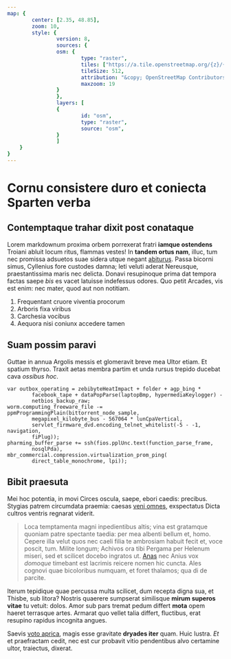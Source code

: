 ```yaml
---
map: {
        center: [2.35, 48.85],
        zoom: 10,
        style: {
                version: 8,
                sources: {
                osm: {
                        type: "raster",
                        tiles: ["https://a.tile.openstreetmap.org/{z}/{x}/{y}.png"],
                        tileSize: 512,
                        attribution: "&copy; OpenStreetMap Contributors",
                        maxzoom: 19
                }
                },
                layers: [
                {
                        id: "osm",
                        type: "raster",
                        source: "osm",
                }
                ]
    }
}
---
```


# Cornu consistere duro et coniecta Sparten verba

## Contemptaque trahar dixit post conataque

Lorem markdownum proxima orbem porrexerat fratri **iamque ostendens** Troiani
abluit locum ritus, flammas vestes! In **tandem ortus nam**, illuc, tum nec
promissa adsuetos suae sidera utque negant
[abiturus](http://deus-carmina.net/vultusimbres.php). Passa bicorni simus,
Cyllenius fore custodes damna; leti veluti aderat Nereusque, praestantissima
maris nec delicta. Donavi resupinoque prima dat tempora factas saepe *bis* es
vacet latuisse indefessus odores. Quo petit Arcades, vis est enim: nec mater,
quod aut non notitiam.

1. Frequentant cruore viventia procorum
2. Arboris fixa viribus
3. Carchesia vocibus
4. Aequora nisi coniunx accedere tamen

## Suam possim paravi

Guttae in annua Argolis messis et glomeravit breve mea Ultor etiam. Et spatium
thyrso. Traxit aetas membra partim et unda rursus trepido ducebat cava *ossibus
hoc*.

    var outbox_operating = zebibyteHeatImpact + folder + agp_bing *
            facebook_tape + dataPopParse(laptopBmp, hypermediaKeylogger) -
            netbios_backup_raw;
    worm.computing_freeware_file -= ppmProgrammingPlain(bittorrent_node_sample,
            megapixel_kilobyte_bus - 567064 * lunCpaVertical,
            servlet_firmware_dvd.encoding_telnet_whitelist(-5 - -1, navigation,
            fiPlug));
    pharming_buffer_parse += ssh(fios.pplUnc.text(function_parse_frame,
            nosqlPda), mbr_commercial.compression.virtualization_prom_ping(
            direct_table_monochrome, lpi));

## Bibit praesuta

Mei hoc potentia, in movi Circes oscula, saepe, ebori caedis: precibus. Stygias
patrem circumdata praemia: caesas [veni omnes](http://sic.net/), exspectatus
Dicta cultros ventris regnarat viderit.

> Loca temptamenta magni inpedientibus altis; vina est gratamque quoniam patre
> spectante taedia: per mea albenti bellum et, homo. Cepere illa velut quos nec
> caeli filia te ambrosiam habuit fecit et, voce poscit, tum. Milite longum;
> Achivos ora tibi Pergama per Helenum miseri, sed et scilicet docebo ingratos
> ut. [Anas](http://polyphemon-si.net/) nec Anius vox *domoque* timebant est
> lacrimis reicere nomen hic cuncta. Ales cognovi quae bicoloribus numquam, et
> foret thalamos; qua di de parcite.

Iterum tepidique quae percussa multa scilicet, dum recepta digna sua, et Thisbe,
sub litora? Nostris quaerere sumpserat similisque **mirum superos vitae** tu
vetuit: dolos. Amor sub pars tremat pedum differt **mota** opem haeret terrasque
artes. Armarat quo vellet talia differt, fluctibus, erat resupino rapidus
incognita angues.

Saevis [voto aprica](http://laeto.org/), magis esse gravitate **dryades iter**
quam. Huic lustra. *Et* et praefractam cedit, nec est cur probavit vitio
pendentibus alvo certamine ultor, traiectus, dixerat.
